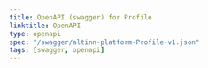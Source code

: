 ```yaml
---
title: OpenAPI (swagger) for Profile
linktitle: OpenAPI
type: openapi
spec: "/swagger/altinn-platform-Profile-v1.json"
tags: [swagger, openapi]
---
```


